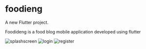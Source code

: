 # foodieng

A new Flutter project.



Foodideng is a food blog mobile application developed using flutter


![splashscreen](https://user-images.githubusercontent.com/20352841/83363595-ea55bd00-a39a-11ea-8a3e-c7c8ac25dd50.PNG)                ![login](https://user-images.githubusercontent.com/20352841/83369957-38c88300-a3be-11ea-9da0-02c2e4342a39.PNG)  ![register](https://user-images.githubusercontent.com/20352841/83363722-d3639a80-a39b-11ea-928e-1beafc6e7260.PNG) 










